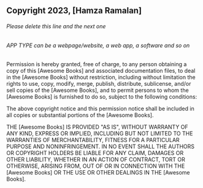 ## Copyright 2023, [Hamza Ramalan]

###### Please delete this line and the next one

###### APP TYPE can be a webpage/website, a web app, a software and so on

Permission is hereby granted, free of charge, to any person obtaining a copy of this [Awesome Books] and associated documentation files, to deal in the [Awesome Books] without restriction, including without limitation the rights to use, copy, modify, merge, publish, distribute, sublicense, and/or sell copies of the [Awesome Books], and to permit persons to whom the [Awesome Books] is furnished to do so, subject to the following conditions:

The above copyright notice and this permission notice shall be included in all copies or substantial portions of the [Awesome Books].

THE [Awesome Books] IS PROVIDED "AS IS", WITHOUT WARRANTY OF ANY KIND, EXPRESS OR IMPLIED, INCLUDING BUT NOT LIMITED TO THE WARRANTIES OF MERCHANTABILITY, FITNESS FOR A PARTICULAR PURPOSE AND NONINFRINGEMENT. IN NO EVENT SHALL THE AUTHORS OR COPYRIGHT HOLDERS BE LIABLE FOR ANY CLAIM, DAMAGES OR OTHER LIABILITY, WHETHER IN AN ACTION OF CONTRACT, TORT OR OTHERWISE, ARISING FROM, OUT OF OR IN CONNECTION WITH THE [Awesome Books] OR THE USE OR OTHER DEALINGS IN THE [Awesome Books].
